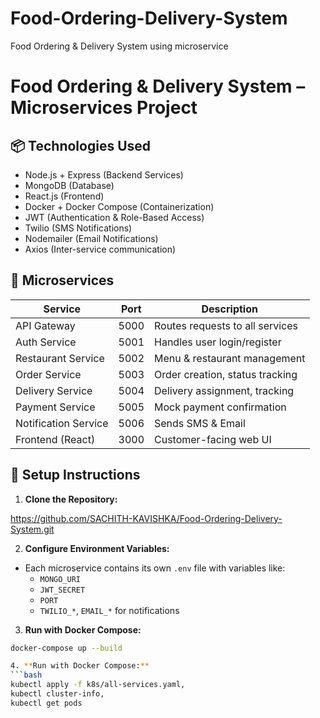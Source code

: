 # Food-Ordering-Delivery-System
Food Ordering &amp; Delivery System using microservice

# Food Ordering & Delivery System – Microservices Project

## 📦 Technologies Used
- Node.js + Express (Backend Services)
- MongoDB (Database)
- React.js (Frontend)
- Docker + Docker Compose (Containerization)
- JWT (Authentication & Role-Based Access)
- Twilio (SMS Notifications)
- Nodemailer (Email Notifications)
- Axios (Inter-service communication)

## 🧱 Microservices
| Service             | Port   | Description                          |
|---------------------|--------|--------------------------------------|
| API Gateway         | 5000   | Routes requests to all services      |
| Auth Service        | 5001   | Handles user login/register          |
| Restaurant Service  | 5002   | Menu & restaurant management         |
| Order Service       | 5003   | Order creation, status tracking      |
| Delivery Service    | 5004   | Delivery assignment, tracking        |
| Payment Service     | 5005   | Mock payment confirmation            |
| Notification Service| 5006   | Sends SMS & Email                    |
| Frontend (React)    | 3000   | Customer-facing web UI               |

## 🚀 Setup Instructions

1. **Clone the Repository:**

https://github.com/SACHITH-KAVISHKA/Food-Ordering-Delivery-System.git

2. **Configure Environment Variables:**
- Each microservice contains its own `.env` file with variables like:
  - `MONGO_URI`
  - `JWT_SECRET`
  - `PORT`
  - `TWILIO_*`, `EMAIL_*` for notifications

3. **Run with Docker Compose:**
```bash
docker-compose up --build

4. **Run with Docker Compose:**
```bash
kubectl apply -f k8s/all-services.yaml,
kubectl cluster-info,
kubectl get pods




